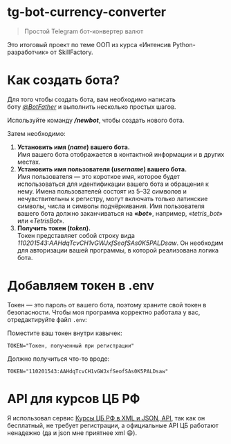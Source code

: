 # tg-bot-currency-converter
 > Простой Telegram бот-конвертер валют

Это итоговый проект по теме ООП из курса «Интенсив Python-разработчик» от SkillFactory.

# Как создать бота?

Для того чтобы создать бота, вам необходимо написать боту *[@BotFather](https://t.me/botfather)* и выполнить несколько простых шагов.

Используйте команду ***/newbot***, чтобы создать нового бота.

Затем необходимо:

1. **Установить имя (*name*) вашего бота.**  
    Имя вашего бота отображается в контактной информации и в других местах.
2. **Установить имя пользователя (*username*) вашего бота.**  
    Имя пользователя — это короткое имя, которое будет использоваться для идентификации вашего бота и обращения к нему. Имена пользователей состоят из 5–32 символов и нечувствительны к регистру, могут включать только латинские символы, числа и символы подчёркивания. Имя пользователя вашего бота должно заканчиваться на **«*bot*»**, например, «*tetris_bot*» или «_TetrisBot_».
3. **Получить токен (*token*).**  
    Токен представляет собой строку вида *110201543:AAHdqTcvCH1vGWJxfSeofSAs0K5PALDsaw*. Он необходим для авторизации  вашей программы, в которой реализована логика бота.

# Добавляем токен в .env

Токен — это пароль от вашего бота, поэтому храните свой токен в безопасности. Чтобы моя программа корректно работала у вас, отредактируйте файл `.env`:

Поместите ваш токен внутри кавычек:

```
TOKEN="Токен, полученный при регистрации"
```

Должно получиться что-то вроде:

```
TOKEN="110201543:AAHdqTcvCH1vGWJxfSeofSAs0K5PALDsaw"
```

# API для курсов ЦБ РФ
Я использовал сервис [Курсы ЦБ РФ в XML и JSON, API](https://www.cbr-xml-daily.ru/), так как он бесплатный, не требует регистрации, а официальные API ЦБ работают ненадежно (да и json мне приятнее xml :smile:).